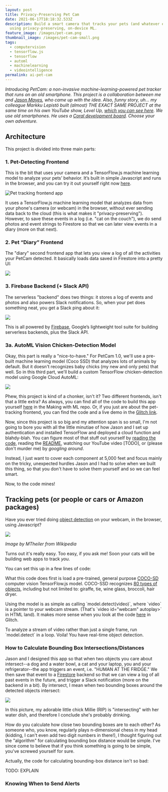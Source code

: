 ```yaml
---
layout: post
title: Privacy-Preserving Pet Cam
date: 2021-06-17T18:18:32.533Z
description: Build a smart camera that tracks your pets (and whatever else)
  using privacy-preserving, on-device ML.
feature_image: /images/pet-cam.png
thumbnail_image: /images/pet-cam-small.png
tags:
  - computervision
  - tensorflow.js
  - tensorflow
  - automl
  - machinelearning
  - videointelligence
permalink: ai-pet-cam
---
```

*Introducing PetCam: a non-invasive machine-learning-powered pet tracker that runs on an old smartphone. This project is a collaboration between me and [Jason Mayes](https://twitter.com/jason_mayes), who came up with the idea. Also, funny story, uh... my colleague Markku Lepistö built (almost) THE EXACT SAME PROJECT at the same time on his own YouTube show, Level Up, [which you can see here](https://www.youtube.com/watch?v=--VDgKKqZc4). We use old smartphones. He uses a [Coral development board](https://coral.ai/products/dev-board/). Choose your own adventure.*

## Architecture

This project is divided into three main parts:

### 1. Pet-Detecting Frontend

This is the bit that uses your camera and a TensorFlow.js machine learning model to analyze your pets’ behavior. It’s built in simple Javascript and runs in the browser, and you can try it out yourself right now [here](https://glitch.com/edit/#!/pet-cam?path=README.md%3A1%3A0).

![Pet tracking frontend app](/images/screen-shot-2021-06-17-at-1.37.35-pm.png "Pet tracking frontend app")

It uses a TensorFlow.js machine learning model that analyzes data from your phone's camera (or webcam) in the browser, without ever sending data back to the cloud (this is what makes it "privacy-preserving"). However, to save these events in a log (i.e. "cat on the couch"), we do send photos and event strings to Firestore so that we can later view events in a diary (more on that next).

### 2. Pet “Diary” Frontend

The "diary" second frontend app that lets you view a log of all the activities your PetCam detected. It basically loads data saved in Firestore into a pretty UI:

![](/images/screen-shot-2021-06-17-at-1.33.01-pm.png)

### 3. Firebase Backend (+ Slack API)

The serverless "backend" does two things: it stores a log of events and photos and also powers Slack notifications. So, when your pet does something neat, you get a Slack ping about it:

![](/images/screen-shot-2021-06-17-at-3.51.41-pm.png)

This is all powered by [Firebase](http://firebase.com/), Google’s lightweight tool suite for building serverless backends, plus the Slack API.

### 3a. AutoML Vision Chicken-Detection Model

Okay, this part is really a "nice-to-have." For PetCam 1.0, we'll use a pre-built machine learning model (Coco SSD) that analyzes lots of animals by default. But it doesn't recognizes baby chicks (my new and only pets) that well. So in this third part, we'll build a custom TensorFlow chicken-detection model using Google Cloud AutoML:

![](/images/screen-shot-2021-06-17-at-3.56.07-pm.png)

Phew, this project is kind of a chonker, isn't it? Two different frontends, isn't that a little extra? As always, you can find all of the code to build this app yourself [here](https://github.com/google/making_with_ml/tree/master/petcam) in the Making with ML repo. Or, if you just are about the pet-tracking frontend, you can find the code and a live demo in the [Glitch link](https://glitch.com/edit/#!/pet-cam?path=README.md%3A1%3A0).

Now, since this project is so big and my attention span is so small, I'm not going to bore you with all the little minutiae of how Jason and I set up authentication and installed TensorFlow and deployed a cloud function and blahdy-blah. You can figure most of that stuff out yourself by [reading the code](https://github.com/google/making_with_ml/tree/master/petcam), reading the [README](https://github.com/google/making_with_ml/blob/master/petcam/README.md), watching our YouTube video \[TODO], or (please don't murder me) by *googling around*.

Instead, I just want to cover each component at 5,000 feet and focus mainly on the tricky, unexpected hurdles Jason and I had to solve when we built this thing, so that you don't have to solve them yourself and so we can feel smart.

Now, to the code mines!

## Tracking pets (or people or cars or Amazon packages)

Have you ever tried doing [object detection](https://en.wikipedia.org/wiki/Object_detection) on your webcam, in the browser, using Javascript?

![](/images/detected-with-yolo-schreibtisch-mit-objekten.jpg)

*Image by MTheiler from Wikipedia*

Turns out it's really easy. Too easy, if you ask me! Soon your cats will be building web apps to track *you*.

You can set this up in a few lines of code:

<script src="https://gist.github.com/dalequark/c0e9c83e338508a96cc9c12d8d30daf5.js"></script>

What this code does first is load a pre-trained, general purpose [COCO-SD](https://github.com/tensorflow/tfjs-models/tree/master/coco-ssd) computer vision TensorFlow.js model. COCO-SSD recognizes [80 types of objects](https://github.com/tensorflow/tfjs-models/blob/master/coco-ssd/src/classes.ts), including but not limited to: giraffe, tie, wine glass, broccoli, hair dryer.

Using the model is as simple as calling \`model.detect(video)\`, where \`video\` is a pointer to your webcam stream. (That's \`video id="webcam" autoplay></video>\` in HTML land). It makes more sense when you look at the code [here](https://glitch.com/edit/#!/pet-cam?path=index.html%3A25%3A9) in Glitch.

To analyze a stream of video rather than just a single frame, run \`model.detect\` in a loop. Voila! You have real-time object detection.

### How to Calculate Bounding Box Intersections/Distances

Jason and I designed this app so that when two objects you care about intersect--a dog and a water bowl, a cat and your laptop, you and your refrigerator--the app triggers an event, i.e. "HUMAN AT THE FRIDGE." We then save that event to a [Firestore](https://firebase.google.com/products/firestore?gclid=Cj0KCQjw5auGBhDEARIsAFyNm9GcM3cLF2jvupM-V8VPweUPEwP_8hCXXisbuyqvDnWFXlRxc7kSzZoaAh1QEALw_wcB&gclsrc=aw.ds) backend so that we can view a log of all past events in the future, and trigger a Slack notification (more on the backend in a bit). By intersect, I mean when two bounding boxes around the detected objects intersect:

![](/images/screen-shot-2021-06-17-at-3.55.55-pm.png)

In this picture, my adorable little chick Millie (RIP) is "intersecting" with her water dish, and therefore I conclude she's probably drinking.

How do you calculate how close two bounding boxes are to each other? As someone who, you know, regularly plays n-dimensional chess in my head (kidding, I can't even add two digit numbers in there!), I thought figuring out the "algorithm" for calculating bounding box distance would be simple. I've since come to believe that if you think something is going to be simple, you've screwed yourself for sure.

 Actually, the code for calculating bounding-box distance isn't so bad:

<script src="https://gist.github.com/dalequark/85213496b784a1c0cabeb988284cb509.js"></script>

TODO: EXPLAIN

### Knowing When to Send Alerts